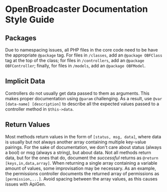 # OpenBroadcaster Documentation Style Guide

## Packages

Due to namespacing issues, all PHP files in the core code need to be have the appropriate `@package` tag. For files in `/classes`, add an `@package OBFClass` tag at the top of the class; for files in `/controllers`, add an `@package OBFController`; finally, for files in `/models`, add an `@package OBFModel`.

## Implicit Data

Controllers do not usually get data passed to them as arguments. This makes proper documentation using `@param` challenging. As a result, use `@var [data-name] [description]` to describe all the expected values passed to a controller method in `$this->data`.

## Return Values

Most methods return values in the form of `[status, msg, data]`, where data is usually but not always another array containing multiple key-value pairings. For the sake of documentation, we don't care about status (always a bool) or msg (always a string), but about data. Not all methods return data, but for the ones that do, document the *successful* returns as `@return [keys,in,data,array]`. When returning a single array containing a variable amount of values, some improvisation may be necessary. As an example, the permissions controller documents the returned array of permissions as `[permission,...]`. Avoid spacing between the array values, as this causes issues with ApiGen.

